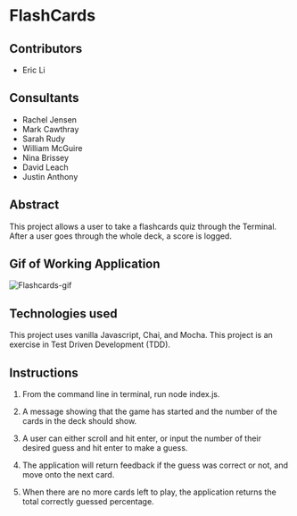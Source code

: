 # FlashCards

## Contributors

- Eric Li

## Consultants

- Rachel Jensen
- Mark Cawthray
- Sarah Rudy
- William McGuire
- Nina Brissey
- David Leach
- Justin Anthony

## Abstract

This project allows a user to take a flashcards quiz through the Terminal. After a user goes through the whole deck, a score is logged.

## Gif of Working Application

![Flashcards-gif](https://user-images.githubusercontent.com/75854628/125007308-2ab35000-e01d-11eb-8840-2f966a5f3a5c.gif)

## Technologies used

This project uses vanilla Javascript, Chai, and Mocha. This project is an exercise in Test Driven Development (TDD).

## Instructions

1. From the command line in terminal, run node index.js.

2. A message showing that the game has started and the number of the cards in the deck should show.

3. A user can either scroll and hit enter, or input the number of their desired guess and hit enter to make a guess.

4. The application will return feedback if the guess was correct or not, and move onto the next card.

5. When there are no more cards left to play, the application returns the total correctly guessed percentage.
